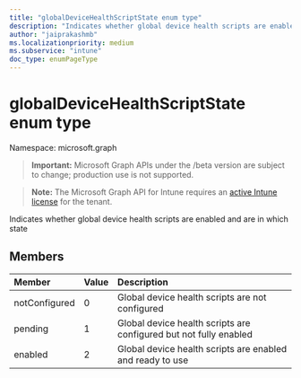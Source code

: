 ```yaml
---
title: "globalDeviceHealthScriptState enum type"
description: "Indicates whether global device health scripts are enabled and are in which state"
author: "jaiprakashmb"
ms.localizationpriority: medium
ms.subservice: "intune"
doc_type: enumPageType
---
```


# globalDeviceHealthScriptState enum type

Namespace: microsoft.graph
> **Important:** Microsoft Graph APIs under the /beta version are subject to change; production use is not supported.

> **Note:** The Microsoft Graph API for Intune requires an [active Intune license](https://go.microsoft.com/fwlink/?linkid=839381) for the tenant.


Indicates whether global device health scripts are enabled and are in which state

## Members
|Member|Value|Description|
|:---|:---|:---|
|notConfigured|0|Global device health scripts are not configured|
|pending|1|Global device health scripts are configured but not fully enabled|
|enabled|2|Global device health scripts are enabled and ready to use|
